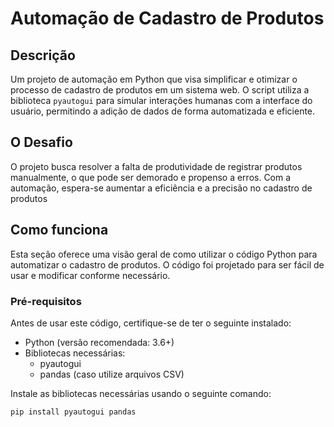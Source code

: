 # Automação de Cadastro de Produtos

## Descrição
Um projeto de automação em Python que visa simplificar e otimizar o processo de cadastro de produtos em um sistema web. O script utiliza a biblioteca `pyautogui` para simular interações humanas com a interface do usuário, permitindo a adição de dados de forma automatizada e eficiente.

## O Desafio
O projeto busca resolver a falta de produtividade de registrar produtos manualmente, o que pode ser demorado e propenso a erros. Com a automação, espera-se aumentar a eficiência e a precisão no cadastro de produtos

## Como funciona
Esta seção oferece uma visão geral de como utilizar o código Python para automatizar o cadastro de produtos. O código foi projetado para ser fácil de usar e modificar conforme necessário.

### Pré-requisitos
Antes de usar este código, certifique-se de ter o seguinte instalado:
* Python (versão recomendada: 3.6+)
*  Bibliotecas necessárias:
    * pyautogui
    * pandas (caso utilize arquivos CSV)

 Instale as bibliotecas necessárias usando o seguinte comando:
 ```
pip install pyautogui pandas
```
